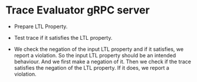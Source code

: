 # Trace Evaluator gRPC server

- Prepare LTL Property.
- Test trace if it satisfies the LTL property.


- We check the negation of the input LTL property and if it satisfies, we report a violation.
    So the input LTL property should be an intended behaviour. And we first make a negation of it.
    Then we check if the trace satisfies the negation of the LTL property. If it does, we report a violation.

